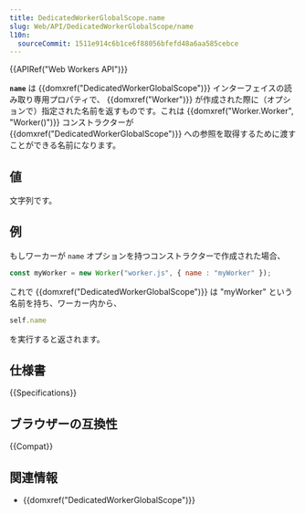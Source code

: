 ```yaml
---
title: DedicatedWorkerGlobalScope.name
slug: Web/API/DedicatedWorkerGlobalScope/name
l10n:
  sourceCommit: 1511e914c6b1ce6f88056bfefd48a6aa585cebce
---
```


{{APIRef("Web Workers API")}}

**`name`** は {{domxref("DedicatedWorkerGlobalScope")}} インターフェイスの読み取り専用プロパティで、 {{domxref("Worker")}} が作成された際に（オプションで）指定された名前を返すものです。これは {{domxref("Worker.Worker", "Worker()")}} コンストラクターが {{domxref("DedicatedWorkerGlobalScope")}} への参照を取得するために渡すことができる名前になります。

## 値

文字列です。

## 例

もしワーカーが `name` オプションを持つコンストラクターで作成された場合、

```js
const myWorker = new Worker("worker.js", { name : "myWorker" });
```

これで {{domxref("DedicatedWorkerGlobalScope")}} は "myWorker" という名前を持ち、ワーカー内から、

```js
self.name
```

を実行すると返されます。

## 仕様書

{{Specifications}}

## ブラウザーの互換性

{{Compat}}

## 関連情報

- {{domxref("DedicatedWorkerGlobalScope")}}
